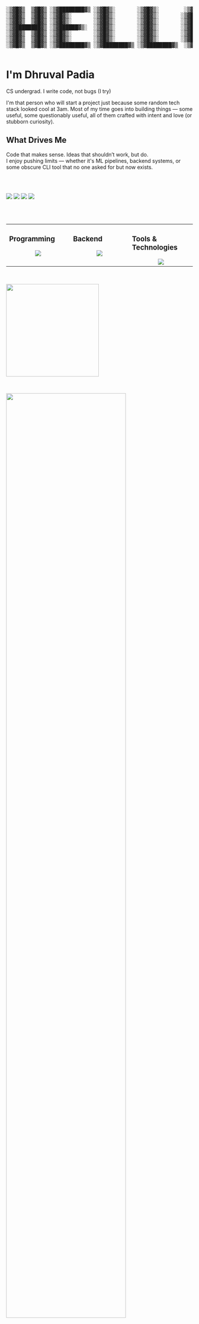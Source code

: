 <div align="left">

  
<pre>
░▒▓█▓▒  ▒▓█▓▒ ░▒▓████████▓▒ ░▒▓█▓▒░       ░▒▓█▓▒░        ░▒▓██████▓▒░  
░▒▓█▓▒  ▒▓█▓▒ ░▒▓█▓▒░       ░▒▓█▓▒░       ░▒▓█▓▒░       ░▒▓█▓▒  ▒▓█▓▒░ 
░▒▓█▓▒  ▒▓█▓▒ ░▒▓█▓▒░       ░▒▓█▓▒░       ░▒▓█▓▒░       ░▒▓█▓▒  ▒▓█▓▒░ 
░▒▓████████▓▒ ░▒▓██████▓▒░  ░▒▓█▓▒░       ░▒▓█▓▒░       ░▒▓█▓▒  ▒▓█▓▒░
░▒▓█▓▒  ▒▓█▓▒ ░▒▓█▓▒░       ░▒▓█▓▒░       ░▒▓█▓▒░       ░▒▓█▓▒  ▒▓█▓▒░ 
░▒▓█▓▒  ▒▓█▓▒ ░▒▓█▓▒░       ░▒▓█▓▒░       ░▒▓█▓▒░       ░▒▓█▓▒  ▒▓█▓▒░ 
░▒▓█▓▒  ▒▓█▓▒ ░▒▓████████▓▒ ░▒▓████████▓▒ ░▒▓████████▓▒  ░▒▓██████▓▒░  
                                                                  
</pre>

# I'm Dhruval Padia

CS undergrad. I write code, not bugs (I try)

I'm that person who will start a project just because some random tech stack looked cool at 3am. Most of my time goes into building things — some useful, some questionably useful, all of them crafted with intent and love (or stubborn curiosity).

## What Drives Me

Code that makes sense. Ideas that shouldn’t work, but do.  
I enjoy pushing limits — whether it's ML pipelines, backend systems, or some obscure CLI tool that no one asked for but now exists.


<br> <br>
<div align="left">
    <a href="https://www.linkedin.com/in/dhruvalpadia/" target="_blank"><img src="https://img.shields.io/badge/-LinkedIn-blue?style=flat&logo=Linkedin&logoColor=white"/></a>
    <a target="_blank" href="mailto:padiadhruval@gmail.com"><img src="https://img.shields.io/badge/-padiadhruval@gmail.com-D14836?style=flat&logo=Gmail&logoColor=white"/></a>
    <a href="https://dhruvalpadia.site" target="_blank"><img src="https://img.shields.io/badge/-Personal%20Website-3B5998?style=flat&logo=Google-Chrome&logoColor=white"/></a>
    <a href="https://github.com/dhruval30" target="_blank"><img src="https://img.shields.io/badge/-GitHub%20Profile-24292e?style=flat&logo=GitHub&logoColor=white"/></a>
</div>

<br> <br>

<div align="left">
<table><tr><td valign="top" width="25%">

### Programming  
<div align="center">  
    <img src="https://skillicons.dev/icons?i=python,js,java,elixir&perline=4" /> 
</div>

</td><td valign="top" width="25%">
    
### Backend
<div align="center">
    <img src="https://skillicons.dev/icons?i=nodejs,express,flask,django&perline=4" /> 
</div>

</td><td valign="top" width="25%">

### Tools & Technologies
<div align="center">
    <img src="https://skillicons.dev/icons?i=git,github,aws,vscode,mongodb,mysql&perline=4" /> 
</div>
</td>
</tr></table></div>



<!-- <p align="center">
    <a href="https://github.com/dhruval30">
        <img height="180em" src="https://github-readme-stats-git-masterrstaa-rickstaa.vercel.app/api?username=dhruval30&show_icons=true&theme=onedark&include_all_commits=true&count_private=true&hide_border=true"/>
        <img height="180em" src="https://github-readme-stats-eight-theta.vercel.app/api/top-langs/?username=dhruval30&langs_count=12&layout=compact&langs_count=8&theme=onedark&include_all_commits=true&count_private=true&hide_border=true" />
    </a>
</p>
-->
<br>
<!-- Activity Graph -->
<p align="left">
  <a href="https://github.com/dhruval30">
    <img height=250 src="https://github-readme-activity-graph.vercel.app/graph?username=dhruval30&bg_color=282c34&color=FDFD96&line=FDFD96&point=FFFFFF&area_color=79FE96&border_radius=24.5&title_color=FDFD96&border_radius=20px"/>
  </a> 
</p>

<br>

<p align="left">
   <a href="https://github.com/dhruval30"> 
     <img width="80%" src="https://github-readme-streak-stats.herokuapp.com/?user=dhruval30&show_icons=true&locale=en&layout=demo&theme=onedark&hide_border=true" /> 
   </a>  
</p>

<br>

## Let's Connect

If you're into building with intent — or because you had a dumb idea at 2AM and couldn't let it go — we’ll get along just fine.  
If you've ever built an entire system to automate a task that takes one minute manually — just so you could flex that it's automated — we should talk.

<div id="header" align="left">
  
<p align="left"> <a href="https://twitter.com/" target="blank"><img src="https://img.shields.io/twitter/follow/?logo=twitter&style=for-the-badge" alt="" /></a> </p>

  <img src="https://komarev.com/ghpvc/?username=dhruval30&style=for-the-badge&color=orange" alt=""/>
</div>

</div>
